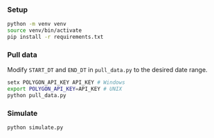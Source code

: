 ### Setup

```bash
python -m venv venv
source venv/bin/activate
pip install -r requirements.txt
```

### Pull data

Modify `START_DT` and `END_DT` in `pull_data.py` to the desired date range.

```bash
setx POLYGON_API_KEY API_KEY # Windows
export POLYGON_API_KEY=API_KEY # UNIX
python pull_data.py
```

### Simulate

```bash
python simulate.py
```

